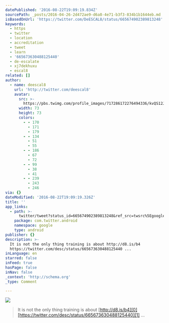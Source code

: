 ```yaml
---
datePublished: '2016-08-22T19:09:19.834Z'
sourcePath: _posts/2016-04-26-2d472ae9-d6a8-4e71-b3f3-834b1b1644eb.md
isBasedOnUrl: 'https://twitter.com/DeESCAL8/status/665674902389813248'
keywords:
  - https
  - twitter
  - location
  - accreditation
  - tweet
  - learn
  - '665673630488125440'
  - de-escalate
  - xj7dekhuxu
  - escal8
related: []
author:
  - name: deescal8
    url: 'http://twitter.com/deescal8'
    avatar:
      src: >-
        https://pbs.twimg.com/profile_images/717286172276494336/kvQS12Jf_bigger.jpg
      width: 73
      height: 73
      colors:
        - - 170
          - 171
          - 179
        - - 134
          - 51
          - 55
        - - 186
          - 67
          - 72
        - - 99
          - 38
          - 41
        - - 239
          - 243
          - 246
via: {}
dateModified: '2016-08-22T19:09:19.326Z'
title: ''
app_links:
  - path: >-
      twitter/tweet?status_id=665674902389813248&ref_src=twsrc%5Egoogle%7Ctwcamp%5Eandroidseo%7Ctwgr%5Estatus%7Ctwterm%5E665674902389813248
    package: com.twitter.android
    namespace: google
    type: android
publisher: {}
description: >-
  It is not the only thing training is about http://d8.is/b4
  https://twitter.com/desc/status/665673630488125440 ...
inLanguage: en
starred: false
inFeed: true
hasPage: false
inNav: false
_context: 'http://schema.org'
_type: Comment

---
```

![](https://the-grid-user-content.s3-us-west-2.amazonaws.com/882c144a-3174-48e4-bb2a-a00ffda787bf.jpg)

> It is not the only thing training is about [http://d8.is/b4][0][https://twitter.com/desc/status/665673630488125440][1] ...



[0]: http://d8.is/b4
[1]: https://twitter.com/desc/status/665673630488125440